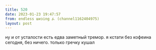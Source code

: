 ```yaml
---
title: 520
date: 2023-01-23 19:47:57
from: endless шизing ⍼ (channel1162404975)
layout: post
---
```


ну и от усталости есть едва заметный тремор. я кстати без кофеина сегодня, без ничего. только гречку кушал
